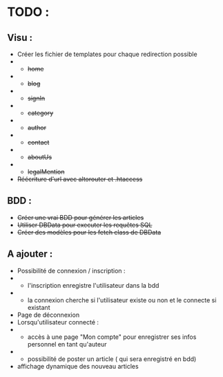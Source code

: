 # TODO : 

## Visu : 
- Créer les fichier de templates pour chaque redirection possible
- + ~~home~~
- + ~~blog~~
- + ~~signIn~~
- + ~~category~~
- + ~~author~~
- + ~~contact~~
- + ~~aboutUs~~
- + ~~legalMention~~
- ~~Réécriture d'url avec altorouter et .htaccess~~

## BDD :
- ~~Créer une vrai BDD pour générer les articles~~
- ~~Utiliser DBData pour executer les requêtes SQL~~
- ~~Créer des modèles pour les fetch class de DBData~~

## A ajouter : 
- Possibilité de connexion / inscription :
- + l'inscription enregistre l'utilisateur dans la bdd
- + la connexion cherche si l'utilisateur existe ou non et le connecte si existant
- Page de déconnexion
- Lorsqu'utilisateur connecté :
- + accès à une page "Mon compte" pour enregistrer ses infos personnel en tant qu'auteur
- + possibilité de poster un article ( qui sera enregistré en bdd)
- affichage dynamique des nouveau articles